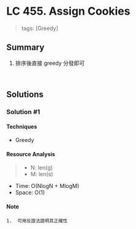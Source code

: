 # LC 455. Assign Cookies
> tags:  [Greedy]

## Summary 
1.  排序後直接 greedy 分發即可

<br>

## Solutions
### Solution #1
#### Techniques
- Greedy

#### Resource Analysis
> - N: len(g)
> - M: len(s)
- Time: O(NlogN + MlogM)
- Space: O(1)

#### Note
```
1.  可用反證法證明其正確性
```

<br>
